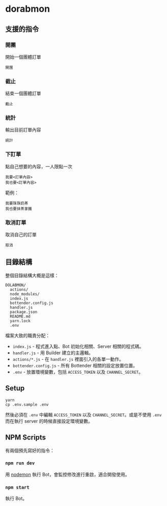 # dorabmon

## 支援的指令

### 開團

開始一個團體訂單

```
開團
```

### 截止

結束一個團體訂單

```
截止
```

### 統計

輸出目前訂單內容

```
統計
```

### 下訂單

點自己想要的內容，一人限點一次

```
我要<訂單內容>
我也要<訂單內容>
```

範例：

```
我要珠珠奶茶
我也要抹茶拿鐵
```

### 取消訂單

取消自己的訂單

```
取消
```

## 目錄結構

整個目錄結構大概是這樣：

```
DOLABMON/
  actions/
  node_modules/
  index.js
  bottender.config.js
  handler.js
  package.json
  README.md
  yarn.lock
  .env
```

檔案大致的職責分配：

* `index.js` - 程式進入點、Bot 初始化相關、Server 相關的程式碼。
* `handler.js` - 用 Builder 建立的主邏輯。
* `actions/*.js` - 在 `handler.js` 裡面引入的各單一動作。
* `bottender.config.js` - 所有 Bottender 相關的設定放置位置。
* `.env` - 放置環境變數，包括 `ACCESS_TOKEN` 以及 `CHANNEL_SECRET`。

## Setup

```
yarn
cp .env.sample .env
```

然後必須在 `.env` 中編輯 `ACCESS_TOKEN` 以及 `CHANNEL_SECRET`。或是不使用 `.env` 而在執行 server 的時候直接設定環境變數。

## NPM Scripts

有兩個預先寫好的指令：

### `npm run dev`

用 [nodemon](https://github.com/remy/nodemon) 執行 Bot，會監控修改進行重啟，適合開發使用。

### `npm start`

執行 Bot。
